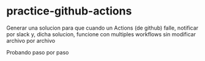 # practice-github-actions
Generar una solucion para que cuando un Actions (de github) falle, notificar por slack y, dicha solucion, funcione con multiples workflows sin modificar archivo por archivo

Probando paso por paso
